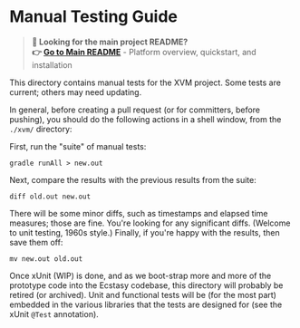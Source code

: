 # Manual Testing Guide

> **📌 Looking for the main project README?**  
> **👉 [Go to Main README](../README.md)** - Platform overview, quickstart, and installation

This directory contains manual tests for the XVM project. Some tests are current; others may need updating.

In general, before creating a pull request (or for committers, before pushing), you
should do the following actions in a shell window, from the `./xvm/` directory:
                           
First, run the "suite" of manual tests:

    gradle runAll > new.out

Next, compare the results with the previous results from the suite:

    diff old.out new.out

There will be some minor diffs, such as timestamps and elapsed time measures; those
are fine. You're looking for any significant diffs. (Welcome to unit testing, 1960s
style.) Finally, if you're happy with the results, then save them off:

    mv new.out old.out

Once xUnit (WIP) is done, and as we boot-strap more and more of the prototype code
into the Ecstasy codebase, this directory will probably be retired (or archived).
Unit and  functional tests will be (for the most part) embedded in the various
libraries that the tests are designed for (see the xUnit `@Test` annotation).
